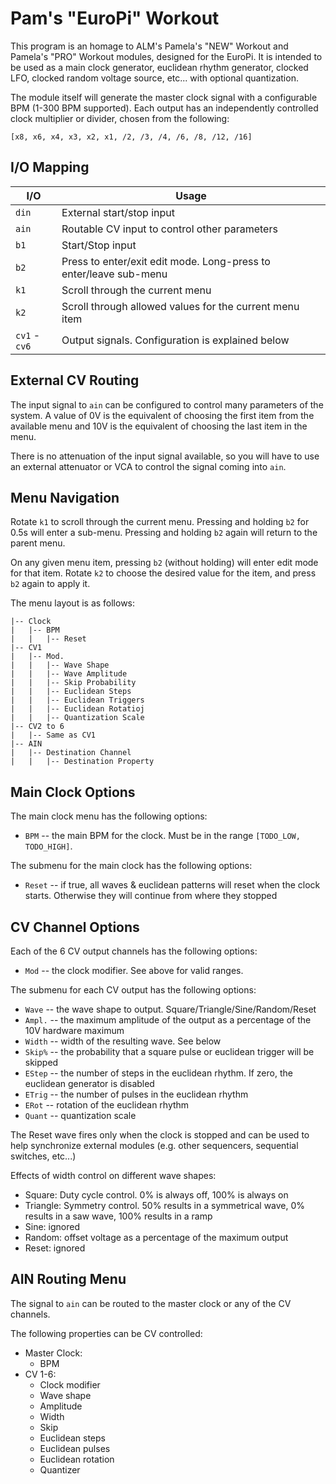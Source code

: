# Pam's "EuroPi" Workout

This program is an homage to ALM's Pamela's "NEW" Workout and Pamela's "PRO"
Workout modules, designed for the EuroPi.  It is intended to be used as a
main clock generator, euclidean rhythm generator, clocked LFO, clocked
random voltage source, etc... with optional quantization.

The module itself will generate the master clock signal with a configurable
BPM (1-300 BPM supported).  Each output has an independently controlled
clock multiplier or divider, chosen from the following:

```
[x8, x6, x4, x3, x2, x1, /2, /3, /4, /6, /8, /12, /16]
```

## I/O Mapping

| I/O           | Usage
|---------------|-------------------------------------------------------------------|
| `din`         | External start/stop input                                         |
| `ain`         | Routable CV input to control other parameters                     |
| `b1`          | Start/Stop input                                                  |
| `b2`          | Press to enter/exit edit mode. Long-press to enter/leave sub-menu |
| `k1`          | Scroll through the current menu                                   |
| `k2`          | Scroll through allowed values for the current menu item           |
| `cv1` - `cv6` | Output signals. Configuration is explained below                  |

## External CV Routing

The input signal to `ain` can be configured to control many parameters of the system.
A value of 0V is the equivalent of choosing the first item from the available menu
and 10V is the equivalent of choosing the last item in the menu.

There is no attenuation of the input signal available, so you will have to use an
external attenuator or VCA to control the signal coming into `ain`.

## Menu Navigation

Rotate `k1` to scroll through the current menu.  Pressing and holding `b2` for 0.5s will
enter a sub-menu.  Pressing and holding `b2` again will return to the parent menu.

On any given menu item, pressing `b2` (without holding) will enter edit mode for that
item.  Rotate `k2` to choose the desired value for the item, and press `b2` again
to apply it.

The menu layout is as follows:

```
|-- Clock
|   |-- BPM
|   |   |-- Reset
|-- CV1
|   |-- Mod.
|   |   |-- Wave Shape
|   |   |-- Wave Amplitude
|   |   |-- Skip Probability
|   |   |-- Euclidean Steps
|   |   |-- Euclidean Triggers
|   |   |-- Euclidean Rotatioj
|   |   |-- Quantization Scale
|-- CV2 to 6
|   |-- Same as CV1
|-- AIN
|   |-- Destination Channel
|   |   |-- Destination Property
```

## Main Clock Options

The main clock menu has the following options:

- `BPM` -- the main BPM for the clock. Must be in the range `[TODO_LOW, TODO_HIGH]`.

The submenu for the main clock has the following options:

- `Reset` -- if true, all waves & euclidean patterns will reset when the clock starts.
  Otherwise they will continue from where they stopped

## CV Channel Options

Each of the 6 CV output channels has the following options:

- `Mod` -- the clock modifier.  See above for valid ranges.

The submenu for each CV output has the following options:

- `Wave` -- the wave shape to output. Square/Triangle/Sine/Random/Reset
- `Ampl.` -- the maximum amplitude of the output as a percentage of the 10V
  hardware maximum
- `Width` -- width of the resulting wave. See below
- `Skip%` -- the probability that a square pulse or euclidean trigger
  will be skipped
- `EStep` -- the number of steps in the euclidean rhythm. If zero, the
  euclidean generator is disabled
- `ETrig` -- the number of pulses in the euclidean rhythm
- `ERot` -- rotation of the euclidean rhythm
- `Quant` -- quantization scale

The Reset wave fires only when the clock is stopped and can be used to help synchronize
external modules (e.g. other sequencers, sequential switches, etc...)

Effects of width control on different wave shapes:
- Square: Duty cycle control. 0% is always off, 100% is always on
- Triangle: Symmetry control. 50% results in a symmetrical wave, 0% results in a saw wave,
  100% results in a ramp
- Sine: ignored
- Random: offset voltage as a percentage of the maximum output
- Reset: ignored

## AIN Routing Menu

The signal to `ain` can be routed to the master clock or any of the CV channels.

The following properties can be CV controlled:

- Master Clock:
    - BPM
- CV 1-6:
    - Clock modifier
    - Wave shape
    - Amplitude
    - Width
    - Skip
    - Euclidean steps
    - Euclidean pulses
    - Euclidean rotation
    - Quantizer
